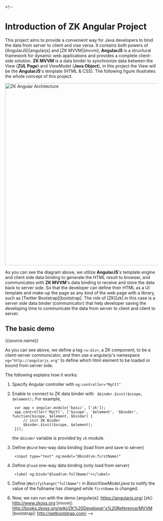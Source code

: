 <markdown><!--
# Introduction of ZK Angular Project

This project aims to provide a convenient way for Java developers to bind the data from server to client and vise versa.
It contains both powers of [AngularJS][angularjs] and [ZK MVVM][mvvm]; __AngularJS__ 
is a structural framework for dynamic web applications and provides a complete client-side solution.
__ZK MVVM__ is a data binder to synchronize data between the View (__ZUL Page__) and ViewModel (__Java Object__),
in this project the View will be the __AngularJS__'s template (HTML & CSS). The following figure illustrates the whole concept of this project.

<img class="diagram" src="img/zk-ng-architecture.png" width="740" height="600" alt="ZK Angular Architecture">

As you can see the diagram above, we utilize __AngularJS__'s template engine and client side data binding to
generate the HTML result to browser, and communicates with __ZK MVVM__'s data binding to
receive and store the data back to server side. So that the developer can define their
HTML as a UI template and make-up the page as any kind of the web page with a library, such as [Twitter Bootstrap][bootstrap].
The role of [ZK][zk] in this case is a server side data binder (communicator) that help developer saving the developing time
to communicate the data from server to client and client to server.

## The basic demo
<div class="runnable-example" ng-show="doc.sourceItems">
	<nav class="runnable-example-tabs">
		<a class="btn" ng-repeat="source in doc.sourceItems" ng-class="{active:demoActiveTabIndex==$index}" ng-click="setTab($index)" data-anchor="{{source.name}}">{{source.name}}</a>
	</nav>
	<div class="runnable-example-file" ng-show="demoActiveTabIndex==$index" ng-repeat="source in doc.sourceItems"
		zk-ng-include="source.path"/>
</div>

As you can see above, we define a tag ```<u:div>```, a ZK component, to be a client-server communicator, and then use a angularjs's namespace ```ng="http://angularjs.org"```
to define which html element to be loaded or bound from server side.

The following explains how it works:

1. Specify Angular controller with ```ng:controller="MyCtl"```
2. Enable to connect to ZK data binder with ``` $binder.$init($scope, $element);``` For example,

		var app = angular.module('basic', ['zk']);
		app.controller('MyCtl', ['$scope', '$element', '$binder', function($scope, $element, $binder) {
			// init ZK Binder
			$binder.$init($scope, $element);
		}]);
	
	the ```$binder``` variable is provided by ```zk``` module.
	
3. Define ```@bind``` two-way data binding (load from and save to server)
	
 		<input type="text" ng:model="@bind(vm.firstName)"
 		
	
4. Define ```@load``` one-way data binding (only load from server)

		<label ng:bind="@load(vm.fullName)"></label>
	
5. Define ```@NotifyChange("fullName")``` in _BasicViewModel.java_ to notify the value of the fullname has changed while ```firstName``` is changed.
6. Now, we can run with <a class="btn btn-default" ng-click="setTab(3, 'Demo')">the demo</a>
[angularjs]: https://angularjs.org/
[zk]: http://www.zkoss.org
[mvvm]: http://books.zkoss.org/wiki/ZK%20Developer's%20Reference/MVVM
[bootstrap]: http://getbootstrap.com/
--></markdown>